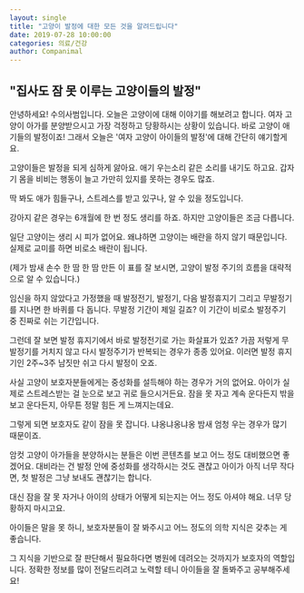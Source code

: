```yaml
---
layout: single
title: "고양이 발정에 대한 모든 것을 알려드립니다"
date: 2019-07-28 10:00:00
categories: 의료/건강
author: Companimal
---
```


## "집사도 잠 못 이루는 고양이들의 발정"

안녕하세요! 수의사범입니다. 오늘은 고양이에 대해 이야기를 해보려고 합니다. 여자 고양이 아가를 분양받으시고 가장 걱정하고 당황하시는 상황이 있습니다. 바로 고양이 애기들의 발정이죠! 그래서 오늘은 '여자 고양이 아이들의 발정'에 대해 간단히 얘기할게요.

고양이들은 발정을 되게 심하게 앓아요. 애기 우는소리 같은 소리를 내기도 하고요. 갑자기 몸을 비비는 행동이 늘고 가만히 있지를 못하는 경우도 많죠.

딱 봐도 애가 힘들구나, 스트레스를 받고 있구나, 알 수 있을 정도입니다.

강아지 같은 경우는 6개월에 한 번 정도 생리를 하죠. 하지만 고양이들은 조금 다릅니다.

일단 고양이는 생리 시 피가 없어요. 왜냐하면 고양이는 배란을 하지 않기 때문입니다. 실제로 교미를 하면 비로소 배란이 됩니다.

(제가 밤새 손수 한 땀 한 땀 만든 이 표를 잘 보시면, 고양이 발정 주기의 흐름을 대략적으로 알 수 있습니다.)

임신을 하지 않았다고 가정했을 때 발정전기, 발정기, 다음 발정휴지기 그리고 무발정기를 지나면 한 바퀴를 다 돕니다. 무발정 기간이 제일 길죠? 이 기간이 비로소 발정주기 중 진짜로 쉬는 기간입니다.

그런데 잘 보면 발정 휴지기에서 바로 발정전기로 가는 화살표가 있죠? 가끔 저렇게 무발정기를 거치지 않고 다시 발정주기가 반복되는 경우가 종종 있어요. 이러면 발정 휴지기인 2주~3주 남짓만 쉬고 다시 발정이 오죠.

사실 고양이 보호자분들에게는 중성화를 설득해야 하는 경우가 거의 없어요. 아이가 실제로 스트레스받는 걸 눈으로 보고 귀로 들으시거든요. 잠을 못 자고 계속 운다든지 밖을 보고 운다든지, 아무튼 정말 힘든 게 느껴지는데요.

그렇게 되면 보호자도 같이 잠을 못 잡니다. 냐옹냐옹냐옹 밤새 엄청 우는 경우가 많기 때문이죠.

암컷 고양이 아가들을 분양하시는 분들은 이번 콘텐츠를 보고 어느 정도 대비했으면 좋겠어요. 대비라는 건 발정 안에 중성화를 생각하시는 것도 괜찮고 아이가 아직 너무 작다면, 첫 발정은 그냥 보내도 괜찮기는 합니다.

대신 잠을 잘 못 자거나 아이의 상태가 어떻게 되는지는 어느 정도 아셔야 해요. 너무 당황하지 마시고요.

아이들은 말을 못 하니, 보호자분들이 잘 봐주시고 어느 정도의 의학 지식은 갖추는 게 좋습니다.

그 지식을 기반으로 잘 판단해서 필요하다면 병원에 데려오는 것까지가 보호자의 역할입니다. 정확한 정보를 많이 전달드리려고 노력할 테니 아이들을 잘 돌봐주고 공부해주세요!
